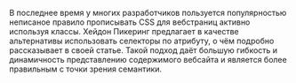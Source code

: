 В последнее время у многих разработчиков пользуется популярностью неписаное 
правило прописывать CSS для вебстраниц активно используя классы. Хейдон 
Пикеринг предлагает в качестве альтернативы использовать селекторы по атрибуту, 
о чём подробно рассказывает в своей статье. Такой подход даёт большую гибкость и 
динамичность представлению содержимого вебсайта и является более правильным с 
точки зрения семантики.